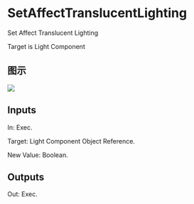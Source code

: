 # SetAffectTranslucentLighting

Set Affect Translucent Lighting

Target is Light Component

## 图示

![]($-20221218-20340941.png)

## Inputs

In: Exec.

Target: Light Component Object Reference.

New Value: Boolean.  

## Outputs

Out: Exec.

